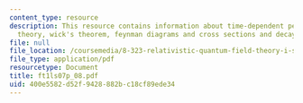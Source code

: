 ```yaml
---
content_type: resource
description: This resource contains information about time-dependent perturbation
  theory, wick's theorem, feynman diagrams and cross sections and decay rates.
file: null
file_location: /coursemedia/8-323-relativistic-quantum-field-theory-i-spring-2008/400e5582d52f9428882bc18cf89ede34_ft1ls07p_08.pdf
file_type: application/pdf
resourcetype: Document
title: ft1ls07p_08.pdf
uid: 400e5582-d52f-9428-882b-c18cf89ede34
---
```

